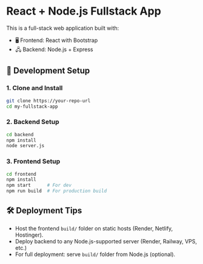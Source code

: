 # React + Node.js Fullstack App

This is a full-stack web application built with:

- 🖥️ Frontend: React with Bootstrap
- 🖧 Backend: Node.js + Express

## 🔧 Development Setup

### 1. Clone and Install

```bash
git clone https://your-repo-url
cd my-fullstack-app
```

### 2. Backend Setup

```bash
cd backend
npm install
node server.js
```

### 3. Frontend Setup

```bash
cd frontend
npm install
npm start      # For dev
npm run build  # For production build
```

## 🛠 Deployment Tips

- Host the frontend `build/` folder on static hosts (Render, Netlify, Hostinger).
- Deploy backend to any Node.js-supported server (Render, Railway, VPS, etc.)
- For full deployment: serve `build/` folder from Node.js (optional).
